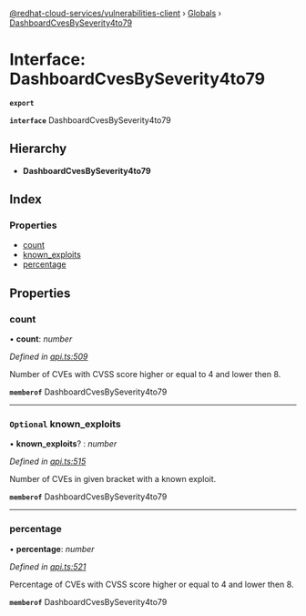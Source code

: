 [@redhat-cloud-services/vulnerabilities-client](../README.md) › [Globals](../globals.md) › [DashboardCvesBySeverity4to79](dashboardcvesbyseverity4to79.md)

# Interface: DashboardCvesBySeverity4to79

**`export`** 

**`interface`** DashboardCvesBySeverity4to79

## Hierarchy

* **DashboardCvesBySeverity4to79**

## Index

### Properties

* [count](dashboardcvesbyseverity4to79.md#count)
* [known_exploits](dashboardcvesbyseverity4to79.md#optional-known_exploits)
* [percentage](dashboardcvesbyseverity4to79.md#percentage)

## Properties

###  count

• **count**: *number*

*Defined in [api.ts:509](https://github.com/RedHatInsights/javascript-clients/blob/master/packages/vulnerabilities/api.ts#L509)*

Number of CVEs with CVSS score higher or equal to 4 and lower then 8.

**`memberof`** DashboardCvesBySeverity4to79

___

### `Optional` known_exploits

• **known_exploits**? : *number*

*Defined in [api.ts:515](https://github.com/RedHatInsights/javascript-clients/blob/master/packages/vulnerabilities/api.ts#L515)*

Number of CVEs in given bracket with a known exploit.

**`memberof`** DashboardCvesBySeverity4to79

___

###  percentage

• **percentage**: *number*

*Defined in [api.ts:521](https://github.com/RedHatInsights/javascript-clients/blob/master/packages/vulnerabilities/api.ts#L521)*

Percentage of CVEs with CVSS score higher or equal to 4 and lower then 8.

**`memberof`** DashboardCvesBySeverity4to79
